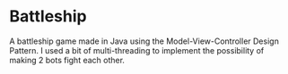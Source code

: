 # Battleship
A battleship game made in Java using the Model-View-Controller Design Pattern. I used a bit of multi-threading to implement the possibility of making 2 bots fight each other.
